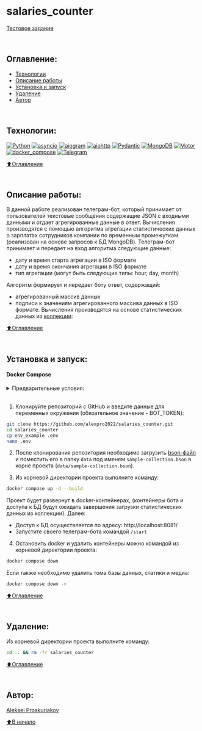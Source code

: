 # salaries_counter

[Тестовое задание](https://docs.google.com/document/d/1XRR5m0PMocZf-AwM1BFNYUJ2OdBEkm9YYH8uQjYlvQc/edit)

<br>

## Оглавление:
- [Технологии](#технологии)
- [Описание работы](#описание-работы)
- [Установка и запуск](#установка-и-запуск)
- [Удаление](#удаление)
- [Автор](#автор)

<br>

## Технологии:

[![Python](https://img.shields.io/badge/Python-v3.11-blue?logo=python)](https://www.python.org/)
[![asyncio](https://img.shields.io/badge/-asyncio-464646?logo=python)](https://docs.python.org/3/library/asyncio.html)
[![aiogram](https://img.shields.io/badge/aiogram-v3.1-blue?logo=aiogram)](https://aiogram.dev/)
[![aiohttp](https://img.shields.io/badge/-aiohttp-464646?logo=aiohttp)](https://docs.aiohttp.org/en/stable/index.html)
[![Pydantic](https://img.shields.io/badge/-Pydantic-464646?logo=Pydantic)](https://docs.pydantic.dev/)
[![MongoDB](https://img.shields.io/badge/-MongoDB-464646?logo=MongoDB)](https://www.mongodb.com/)
[![Motor](https://img.shields.io/badge/-Motor-464646?logo=Python)](https://motor.readthedocs.io/en/3.3.1/)
[![docker_compose](https://img.shields.io/badge/-Docker%20Compose-464646?logo=docker)](https://docs.docker.com/compose/)
[![Telegram](https://img.shields.io/badge/-Telegram-464646?logo=Telegram)](https://core.telegram.org/api)

[⬆️Оглавление](#оглавление)

<br>

## Описание работы:
В данной работе реализован телеграм-бот, который принимает от пользователей текстовые сообщения содержащие JSON с входными данными и отдает агрегированные данные в ответ. Вычисления производятся с помощью алгоритма агрегации статистических данных о зарплатах сотрудников компании по временным промежуткам (реализован на основе  запросов к БД MongoDB). 
Телеграм-бот принимает и передает на вход алгоритма следующие данные:
  - дату и время старта агрегации в ISO формате
  - дату и время окончания агрегации в ISO формате
  - тип агрегации (могут быть следующие типы: hour, day, month)

Алгоритм формирует и передает боту ответ, содержащий:
  - агрегированный массив данных
  - подписи к значениям агрегированного массива данных в ISO формате. 
Вычисления производятся на основе статистических данных из [коллекции](https://drive.google.com/file/d/1pcNm2TAtXHO4JIad9dkzpbNc4q7NoYkx/view?usp=sharing):

[⬆️Оглавление](#оглавление)

<br>

## Установка и запуск: 
#### Docker Compose
<details><summary>Предварительные условия:</summary>

Предполагается, что пользователь:
 - создал [бота](https://github.com/alexpro2022/instructions-t-bot/blob/main/README.md#%D1%81%D0%BE%D0%B7%D0%B4%D0%B0%D0%BD%D0%B8%D0%B5-%D0%B8-%D0%BD%D0%B0%D1%81%D1%82%D1%80%D0%BE%D0%B9%D0%BA%D0%B0-%D0%B0%D0%BA%D0%BA%D0%B0%D1%83%D0%BD%D1%82%D0%B0-%D0%B1%D0%BE%D1%82%D0%B0)

 - установил [Docker](https://docs.docker.com/engine/install/) и [Docker Compose](https://docs.docker.com/compose/install/) на локальной машине или на удаленном сервере, где проект будет запускаться в контейнерах. Проверить наличие можно выполнив команды:
 
    ```bash
    docker --version && docker-compose --version
    ```
<h1></h1>
</details>
<br>

1. Клонируйте репозиторий с GitHub и введите данные для переменных окружения (обязательное значение - BOT_TOKEN):

```bash
git clone https://github.com/alexpro2022/salaries_counter.git
cd salaries_counter
cp env_example .env
nano .env
```

2. После клонирования репозитория необходимо загрузить [bson-файл](https://drive.google.com/file/d/1pcNm2TAtXHO4JIad9dkzpbNc4q7NoYkx/view?usp=sharing) и поместить его в папку `data` под именем `sample-collection.bson` в корне проекта (`data/sample-collection.bson`).

3. Из корневой директории проекта выполните команду:
```bash
docker compose up -d --build
```
Проект будет развернут в docker-контейнерах, (контейнеры бота и доступа к БД будут ожидать завершения загрузки статистических данных из коллекции). Далее:
  - Доступ к БД осуществляется по адресу: http://localhost:8081/
  - Запустите своего телеграм-бота командой `/start`

4. Остановить docker и удалить контейнеры можно командой из корневой директории проекта:
```bash
docker compose down
```
Если также необходимо удалить тома базы данных, статики и медиа:
```bash
docker compose down -v
```

[⬆️Оглавление](#оглавление)

<br>

## Удаление:
Из корневой директории проекта выполните команду:
```bash
cd .. && rm -fr salaries_counter
```
  
[⬆️Оглавление](#оглавление)

<br>

## Автор:
[Aleksei Proskuriakov](https://github.com/alexpro2022)

[⬆️В начало](#salaries_counter)